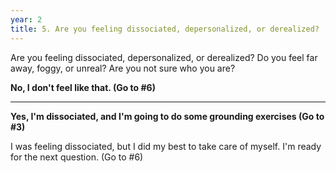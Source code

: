 ```yaml
---
year: 2
title: 5. Are you feeling dissociated, depersonalized, or derealized?
---
```


Are you feeling dissociated, depersonalized, or derealized? Do you feel far away, foggy, or unreal? Are you not sure who you are?

**No, I don't feel like that. (Go to #6)**

***

**Yes, I'm dissociated, and I'm going to do some grounding exercises (Go to #3)**

I was feeling dissociated, but I did my best to take care of myself. I'm ready for the next question. (Go to #6)
